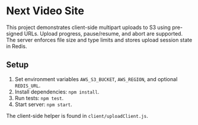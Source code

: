 # Next Video Site

This project demonstrates client-side multipart uploads to S3 using pre-signed URLs. Upload progress, pause/resume, and abort are supported. The server enforces file size and type limits and stores upload session state in Redis.

## Setup

1. Set environment variables `AWS_S3_BUCKET`, `AWS_REGION`, and optional `REDIS_URL`.
2. Install dependencies: `npm install`.
3. Run tests: `npm test`.
4. Start server: `npm start`.

The client-side helper is found in `client/uploadClient.js`.
